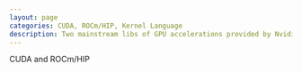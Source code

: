 ```yaml
---
layout: page
categories: CUDA, ROCm/HIP, Kernel Language
description: Two mainstream libs of GPU accelerations provided by Nvidia and AMD. They are so-called kernel languages, which means acceleration is done by lunch kernel codes on GPU card's Stream Multiprocessors (SMs).
---
```


CUDA and ROCm/HIP
